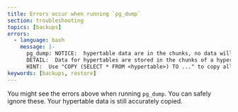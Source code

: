 ```yaml
---
title: Errors occur when running `pg_dump`
section: troubleshooting
topics: [backups]
errors:
  - language: bash
    message: |-
      pg_dump: NOTICE:  hypertable data are in the chunks, no data will be copied
      DETAIL:  Data for hypertables are stored in the chunks of a hypertable so COPY TO of a hypertable will not copy any data.
      HINT:  Use "COPY (SELECT * FROM <hypertable>) TO ..." to copy all data in hypertable, or copy each chunk individually.
keywords: [backups, restore]
---
```


<!---
* Keep this section in alphabetical order
* Use this format for writing troubleshooting sections:
 - Cause: What causes the problem?
 - Consequence: What does the user see when they hit this problem?
 - Fix/Workaround: What can the user do to fix or work around the problem? Provide a "Resolving" Procedure if required.
 - Result: When the user applies the fix, what is the result when the same action is applied?
* Copy this comment at the top of every troubleshooting page
-->

 You might see the errors above when running `pg_dump`. You can safely ignore
 these. Your hypertable data is still accurately copied.
